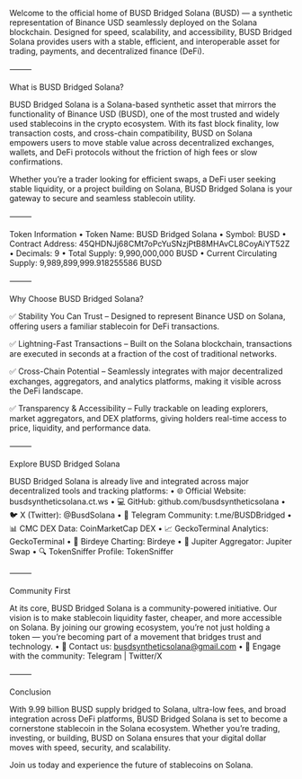 Welcome to the official home of BUSD Bridged Solana (BUSD) — a synthetic representation of Binance USD seamlessly deployed on the Solana blockchain. Designed for speed, scalability, and accessibility, BUSD Bridged Solana provides users with a stable, efficient, and interoperable asset for trading, payments, and decentralized finance (DeFi).

⸻

What is BUSD Bridged Solana?

BUSD Bridged Solana is a Solana-based synthetic asset that mirrors the functionality of Binance USD (BUSD), one of the most trusted and widely used stablecoins in the crypto ecosystem. With its fast block finality, low transaction costs, and cross-chain compatibility, BUSD on Solana empowers users to move stable value across decentralized exchanges, wallets, and DeFi protocols without the friction of high fees or slow confirmations.

Whether you’re a trader looking for efficient swaps, a DeFi user seeking stable liquidity, or a project building on Solana, BUSD Bridged Solana is your gateway to secure and seamless stablecoin utility.

⸻

Token Information
	•	Token Name: BUSD Bridged Solana
	•	Symbol: BUSD
	•	Contract Address: 45QHDNJj68CMt7oPcYuSNzjPtB8MHAvCL8CoyAiYT52Z
	•	Decimals: 9
	•	Total Supply: 9,990,000,000 BUSD
	•	Current Circulating Supply: 9,989,899,999.918255586 BUSD

⸻

Why Choose BUSD Bridged Solana?

✅ Stability You Can Trust – Designed to represent Binance USD on Solana, offering users a familiar stablecoin for DeFi transactions.

✅ Lightning-Fast Transactions – Built on the Solana blockchain, transactions are executed in seconds at a fraction of the cost of traditional networks.

✅ Cross-Chain Potential – Seamlessly integrates with major decentralized exchanges, aggregators, and analytics platforms, making it visible across the DeFi landscape.

✅ Transparency & Accessibility – Fully trackable on leading explorers, market aggregators, and DEX platforms, giving holders real-time access to price, liquidity, and performance data.

⸻

Explore BUSD Bridged Solana

BUSD Bridged Solana is already live and integrated across major decentralized tools and tracking platforms:
	•	🌐 Official Website: busdsyntheticsolana.ct.ws
	•	💻 GitHub: github.com/busdsyntheticsolana
	•	🐦 X (Twitter): @BusdSolana
	•	💬 Telegram Community: t.me/BUSDBridged
	•	📊 CMC DEX Data: CoinMarketCap DEX
	•	📈 GeckoTerminal Analytics: GeckoTerminal
	•	🦉 Birdeye Charting: Birdeye
	•	🚀 Jupiter Aggregator: Jupiter Swap
	•	🔍 TokenSniffer Profile: TokenSniffer

⸻

Community First

At its core, BUSD Bridged Solana is a community-powered initiative. Our vision is to make stablecoin liquidity faster, cheaper, and more accessible on Solana. By joining our growing ecosystem, you’re not just holding a token — you’re becoming part of a movement that bridges trust and technology.
	•	📧 Contact us: busdsyntheticsolana@gmail.com
	•	💬 Engage with the community: Telegram | Twitter/X

⸻

Conclusion

With 9.99 billion BUSD supply bridged to Solana, ultra-low fees, and broad integration across DeFi platforms, BUSD Bridged Solana is set to become a cornerstone stablecoin in the Solana ecosystem. Whether you’re trading, investing, or building, BUSD on Solana ensures that your digital dollar moves with speed, security, and scalability.

Join us today and experience the future of stablecoins on Solana.
